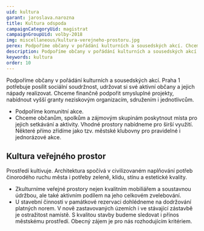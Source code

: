 ```yaml
---
uid: kultura
garant: jaroslava.narozna
title: Kultura odspoda
campaignCategoryUid: magistrat
campaignGroupUid: volby-2018
img: miscellaneous/kultura-verejneho-prostoru.jpg
perex: Podpoříme občany v pořádání kulturních a sousedských akcí. Chceme finančně podpořit smysluplné projekty, nabídnout vyšší granty neziskovým organizacím, sdružením i jednotlivcům. Podpoříme komunitní akce. Chceme občanům, spolkům a zájmovým skupinám poskytnout místa pro jejich setkávání a aktivity. Vhodné prostory nabídneme pro širší využití. Některé přímo zřídíme jako tzv. městské klubovny pro pravidelné i jednorázové akce.
description: Podpoříme občany v pořádání kulturních a sousedských akcí. Chceme finančně podpořit smysluplné projekty, nabídnout vyšší granty neziskovým organizacím, sdružením i jednotlivcům. Podpoříme komunitní akce. Chceme občanům, spolkům a zájmovým skupinám poskytnout místa pro jejich setkávání a aktivity. Vhodné prostory nabídneme pro širší využití. Některé přímo zřídíme jako tzv. městské klubovny pro pravidelné i jednorázové akce.
keywords: kultura
order: 10
---
```


Podpoříme občany v pořádání kulturních a sousedských akcí. Praha 1 potřebuje posílit sociální soudržnost, udržovat si své aktivní občany a jejich nápady realizovat. Chceme finančně podpořit smysluplné projekty, nabídnout vyšší granty neziskovým organizacím, sdružením i jednotlivcům.

- Podpoříme komunitní akce.
- Chceme občanům, spolkům a zájmovým skupinám poskytnout místa pro jejich setkávání a aktivity. Vhodné prostory nabídneme pro širší využití. Některé přímo zřídíme jako tzv. městské klubovny pro pravidelné i jednorázové akce.

## Kultura veřejného prostor

Prostředí kultivuje. Architektura spočívá v civilizovaném naplňování potřeb činorodého ruchu města i potřeby zeleně, klidu, stínu a estetické kvality.

- Zkulturníme veřejné prostory nejen kvalitním mobiliářem a soustavnou údržbou, ale také aktivním podílem na jeho celkovém zvelebování.
- U stavební činnosti v památkové rezervaci dohlédneme na dodržování platných norem. V nově zastavovaných územích i ve stávající zástavbě je ostražitost namístě. S kvalitou stavby budeme sledovat i přínos městskému prostředí. Obecný zájem je pro nás rozhodujícím kritériem.